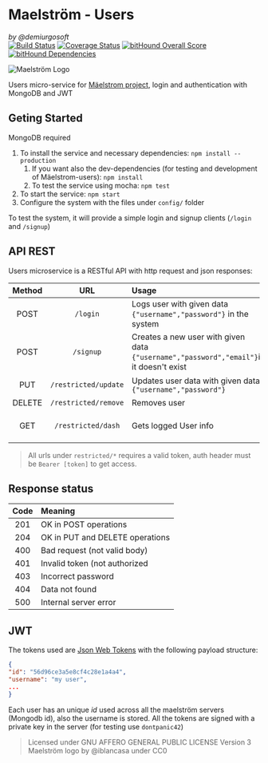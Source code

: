Maelström - Users
=================
_by @demiurgosoft_   
[![Build Status](https://travis-ci.org/demiurgosoft/maelstrom-users.svg?branch=master)](https://travis-ci.org/demiurgosoft/maelstrom-users)
[![Coverage Status](https://coveralls.io/repos/github/demiurgosoft/maelstrom-users/badge.svg?branch=master)](https://coveralls.io/github/demiurgosoft/maelstrom-users?branch=master)
[![bitHound Overall Score](https://www.bithound.io/github/demiurgosoft/maelstrom-users/badges/score.svg)](https://www.bithound.io/github/demiurgosoft/maelstrom-users)
[![bitHound Dependencies](https://www.bithound.io/github/demiurgosoft/maelstrom-users/badges/dependencies.svg)](https://www.bithound.io/github/demiurgosoft/maelstrom-users/master/dependencies/npm)

![Maelström Logo](https://raw.githubusercontent.com/demiurgosoft/maelstrom/master/logo/logo.jpg)

Users micro-service for [Mäelstrom project](https://github.com/demiurgosoft/maelstrom), login and authentication with MongoDB and JWT



## Geting Started
MongoDB required

1. To install the service and necessary dependencies: `npm install --production`
	1. If you want also the dev-dependencies (for testing and development of Mäelstrom-users): `npm install`
	2. To test the service using mocha: `npm test`
2. To start the service: `npm start`
3. Configure the system with the files under `config/` folder

To test the system, it will provide a simple login and signup clients (`/login` and `/signup`)

## API REST
Users microservice is a RESTful API with http request and json responses:

|Method|URL         |Usage   |Response|
|:----:|:----------:|:-------|:-------|
|POST|`/login`    |Logs user with given data `{"username","password"}` in the system|Returns the token `{"token"}` and code 200 or an error|
|POST|`/signup`   |Creates a new user with given data `{"username","password","email"}`if it doesn't exist|Returns the login token or an error|
|PUT |`/restricted/update`|Updates user data with given data `{"username","password"}`|Returns status 204 if everything is ok|
|DELETE|`/restricted/remove`|Removes user|204 if everything is ok|
|GET|`/restricted/dash`|Gets logged User info|code 200 and user data {"_id","username","email"}` or 400 and error log|


>All urls under `restricted/*` requires a valid token, auth header must be `Bearer [token]` to get access.


## Response status

|Code|Meaning                        |
|:--:|:------------------------------|
|201 |OK in POST operations          |
|204 |OK in PUT and DELETE operations|
|400 |Bad request (not valid body)   |
|401 |Invalid token (not authorized  |
|403 |Incorrect password             |
|404 |Data not found                 |
|500 |Internal server error          |

## JWT
The tokens used are [Json Web Tokens](http://jwt.io/) with the following payload structure:
```JSON
{
"id": "56d96ce3a5e8cf4c28e1a4a4",
"username": "my user",
...
}
```
Each user has an unique _id_ used across all the maelström servers (Mongodb id), also the username is stored. All the tokens are signed with a private key in the server (for testing use `dontpanic42`)

> Licensed under GNU AFFERO GENERAL PUBLIC LICENSE Version 3
> Maelström logo by @iblancasa under CC0
